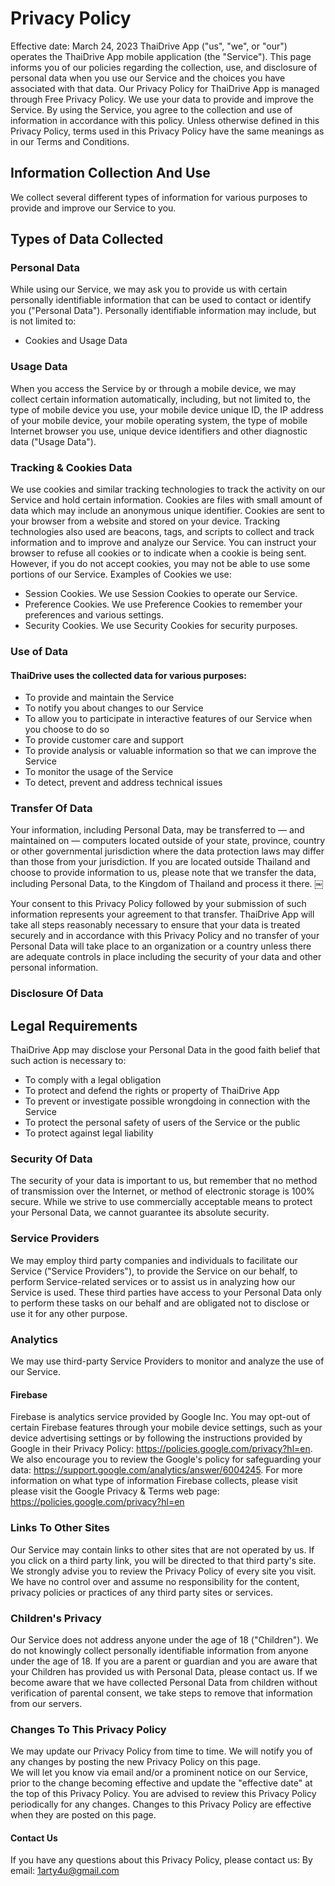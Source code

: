 # Privacy Policy 
Effective date: March 24, 2023
ThaiDrive App ("us", "we", or "our") operates the ThaiDrive App mobile application (the "Service"). This page informs you of our policies regarding the collection, use, and disclosure of personal data when you use our Service and the choices you have associated with that data. Our Privacy Policy for ThaiDrive App is managed through Free Privacy Policy. We use your data to provide and improve the Service. By using the Service, you agree to the collection and use of information in accordance with this policy. Unless otherwise defined in this Privacy Policy, terms used in this Privacy Policy have the same meanings as in our Terms and Conditions. 
## Information Collection And Use
We collect several different types of information for various purposes to provide and improve our Service to you.
## Types of Data Collected
### Personal Data
While using our Service, we may ask you to provide us with certain personally identifiable information that can be used to contact or identify you ("Personal Data"). Personally identifiable information may include, but is not limited to: 
* Cookies and Usage Data 
### Usage Data 
When you access the Service by or through a mobile device, we may collect certain information automatically, including, but not limited to, the type of mobile device you use, your mobile device unique ID, the IP address of your mobile device, your mobile operating system, the type of mobile Internet browser you use, unique device identifiers and other diagnostic data ("Usage Data").
### Tracking & Cookies Data
We use cookies and similar tracking technologies to track the activity on our Service and hold certain information. Cookies are files with small amount of data which may include an anonymous unique identifier. Cookies are sent to your browser from a website and stored on your device. Tracking technologies also used are beacons, tags, and scripts to collect and track information and to improve and analyze our Service. You can instruct your browser to refuse all cookies or to indicate when a cookie is being sent. However, if you do not accept cookies, you may not be able to use some portions of our Service. Examples of Cookies we use: 
* Session Cookies. We use Session Cookies to operate our Service. 
* Preference Cookies. We use Preference Cookies to remember your preferences and various settings. 
* Security Cookies. We use Security Cookies for security purposes. 
### Use of Data
#### ThaiDrive uses the collected data for various purposes: 
* To provide and maintain the Service 
* To notify you about changes to our Service 
* To allow you to participate in interactive features of our Service when you choose to do so 
* To provide customer care and support 
* To provide analysis or valuable information so that we can improve the Service 
* To monitor the usage of the Service 
* To detect, prevent and address technical issues
### Transfer Of Data
Your information, including Personal Data, may be transferred to — and maintained on — computers located outside of your state, province, country or other governmental jurisdiction where the data protection laws may differ than those from your jurisdiction. If you are located outside Thailand and choose to provide information to us, please note that we transfer the data, including Personal Data, to the Kingdom of Thailand and process it there. 
￼
 
Your consent to this Privacy Policy followed by your submission of such information represents your agreement to that transfer. ThaiDrive App will take all steps reasonably necessary to ensure that your data is treated securely and in accordance with this Privacy Policy and no transfer of your Personal Data will take place to an organization or a country unless there are adequate controls in place including the security of your data and other personal information. 
### Disclosure Of Data
## Legal Requirements
ThaiDrive App may disclose your Personal Data in the good faith belief that such action is necessary to: 
* To comply with a legal obligation 
* To protect and defend the rights or property of ThaiDrive App 
* To prevent or investigate possible wrongdoing in connection with the Service 
* To protect the personal safety of users of the Service or the public 
* To protect against legal liability
### Security Of Data 
The security of your data is important to us, but remember that no method of transmission over the Internet, or method of electronic storage is 100% secure. While we strive to use commercially acceptable means to protect your Personal Data, we cannot guarantee its absolute security. 
### Service Providers 
We may employ third party companies and individuals to facilitate our Service ("Service Providers"), to provide the Service on our behalf, to perform Service-related services or to assist us in analyzing how our Service is used. These third parties have access to your Personal Data only to perform these tasks on our behalf and are obligated not to disclose or use it for any other purpose.
### Analytics 
We may use third-party Service Providers to monitor and analyze the use of our Service. 
#### Firebase 
Firebase is analytics service provided by Google Inc. You may opt-out of certain Firebase features through your mobile device settings, such as your device advertising settings or by following the instructions provided by Google in their Privacy Policy: https://policies.google.com/privacy?hl=en. We also encourage you to review the Google's policy for safeguarding your data: https://support.google.com/analytics/answer/6004245. For more information on what type of information Firebase collects, please visit please visit the Google Privacy & Terms web page: https://policies.google.com/privacy?hl=en 
### Links To Other Sites 
Our Service may contain links to other sites that are not operated by us. If you click on a third party link, you will be directed to that third party's site. We strongly advise you to review the Privacy Policy of every site you visit. We have no control over and assume no responsibility for the content, privacy policies or practices of any third party sites or services. 
### Children's Privacy 
Our Service does not address anyone under the age of 18 ("Children"). We do not knowingly collect personally identifiable information from anyone under the age of 18. If you are a parent or guardian and you are aware that your Children has provided us with Personal Data, please contact us. If we become aware that we have collected Personal Data from children without verification of parental consent, we take steps to remove that information from our servers.
### Changes To This Privacy Policy
We may update our Privacy Policy from time to time. We will notify you of any changes by posting the new Privacy Policy on this page.  
We will let you know via email and/or a prominent notice on our Service, prior to the change becoming effective and update the "effective date" at the top of this Privacy Policy. You are advised to review this Privacy Policy periodically for any changes. Changes to this Privacy Policy are effective when they are posted on this page. 
#### Contact Us 
If you have any questions about this Privacy Policy, please contact us: 
By email: 1arty4u@gmail.com 
